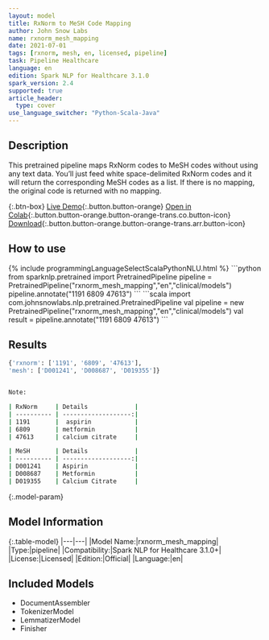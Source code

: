 ```yaml
---
layout: model
title: RxNorm to MeSH Code Mapping
author: John Snow Labs
name: rxnorm_mesh_mapping
date: 2021-07-01
tags: [rxnorm, mesh, en, licensed, pipeline]
task: Pipeline Healthcare
language: en
edition: Spark NLP for Healthcare 3.1.0
spark_version: 2.4
supported: true
article_header:
  type: cover
use_language_switcher: "Python-Scala-Java"
---
```


## Description

This pretrained pipeline maps RxNorm codes to MeSH codes without using any text data. You’ll just feed white space-delimited RxNorm codes and it will return the corresponding MeSH codes as a list. If there is no mapping, the original code is returned with no mapping.

{:.btn-box}
[Live Demo](https://nlp.johnsnowlabs.com/demo){:.button.button-orange}
[Open in Colab](https://colab.research.google.com/github/JohnSnowLabs/spark-nlp-workshop/blob/master/tutorials/Certification_Trainings/Healthcare/3.Clinical_Entity_Resolvers.ipynb){:.button.button-orange.button-orange-trans.co.button-icon}
[Download](https://s3.amazonaws.com/auxdata.johnsnowlabs.com/clinical/models/rxnorm_mesh_mapping_en_3.1.0_2.4_1625126293744.zip){:.button.button-orange.button-orange-trans.arr.button-icon}

## How to use



<div class="tabs-box" markdown="1">
{% include programmingLanguageSelectScalaPythonNLU.html %}
```python
from sparknlp.pretrained import PretrainedPipeline 
pipeline = PretrainedPipeline("rxnorm_mesh_mapping","en","clinical/models")
pipeline.annotate("1191 6809 47613")
```
```scala
import com.johnsnowlabs.nlp.pretrained.PretrainedPipeline
val pipeline = new PretrainedPipeline("rxnorm_mesh_mapping","en","clinical/models")
val result = pipeline.annotate("1191 6809 47613")
```
</div>

## Results

```bash
{'rxnorm': ['1191', '6809', '47613'],
'mesh': ['D001241', 'D008687', 'D019355']}


Note: 

| RxNorm     | Details             | 
| ---------- | -------------------:|
| 1191       |  aspirin            |
| 6809       | metformin           |
| 47613      | calcium citrate     |

| MeSH       | Details             |
| ---------- | -------------------:|
| D001241    | Aspirin             |
| D008687    | Metformin           |
| D019355    | Calcium Citrate     |
```

{:.model-param}
## Model Information

{:.table-model}
|---|---|
|Model Name:|rxnorm_mesh_mapping|
|Type:|pipeline|
|Compatibility:|Spark NLP for Healthcare 3.1.0+|
|License:|Licensed|
|Edition:|Official|
|Language:|en|

## Included Models

- DocumentAssembler
- TokenizerModel
- LemmatizerModel
- Finisher